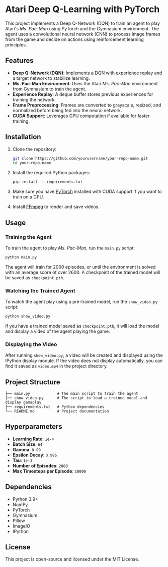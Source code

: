 # Atari Deep Q-Learning with PyTorch

This project implements a Deep Q-Network (DQN) to train an agent to play Atari's *Ms. Pac-Man* using PyTorch and the Gymnasium environment. The agent uses a convolutional neural network (CNN) to process image frames from the game and decide on actions using reinforcement learning principles.

## Features

- **Deep Q-Network (DQN)**: Implements a DQN with experience replay and a target network to stabilize learning.
- **Ms. Pac-Man Environment**: Uses the Atari *Ms. Pac-Man* environment from Gymnasium to train the agent.
- **Experience Replay**: A deque buffer stores previous experiences for training the network.
- **Frame Preprocessing**: Frames are converted to grayscale, resized, and normalized before being fed into the neural network.
- **CUDA Support**: Leverages GPU computation if available for faster training.

## Installation

1. Clone the repository:

    ```bash
    git clone https://github.com/yourusername/your-repo-name.git
    cd your-repo-name
    ```

2. Install the required Python packages:

    ```bash
    pip install -r requirements.txt
    ```

3. Make sure you have [PyTorch](https://pytorch.org/get-started/locally/) installed with CUDA support if you want to train on a GPU.

4. Install [FFmpeg](https://ffmpeg.org/) to render and save videos.

## Usage

### Training the Agent

To train the agent to play *Ms. Pac-Man*, run the `main.py` script:

```bash
python main.py
```

The agent will train for 2000 episodes, or until the environment is solved with an average score of over 2600. A checkpoint of the trained model will be saved as `checkpoint.pth`.


### Watching the Trained Agent

To watch the agent play using a pre-trained model, run the `show_video.py` script:

```bash
python show_video.py
```

If you have a trained model saved as `checkpoint.pth`, it will load the model and display a video of the agent playing the game.

### Displaying the Video

After running `show_video.py`, a video will be created and displayed using the IPython display module. If the video does not display automatically, you can find it saved as `video.mp4` in the project directory.

## Project Structure

```
├── main.py            # The main script to train the agent
├── show_video.py      # The script to load a trained model and display gameplay
├── requirements.txt   # Python dependencies
└── README.md          # Project documentation
```

## Hyperparameters

- **Learning Rate**: `1e-4`
- **Batch Size**: `64`
- **Gamma**: `0.99`
- **Epsilon Decay**: `0.995`
- **Tau**: `1e-3`
- **Number of Episodes**: `2000`
- **Max Timesteps per Episode**: `10000`

## Dependencies

- Python 3.9+
- NumPy
- PyTorch
- Gymnasium
- Pillow
- ImageIO
- IPython

## License

This project is open-source and licensed under the MIT License.

